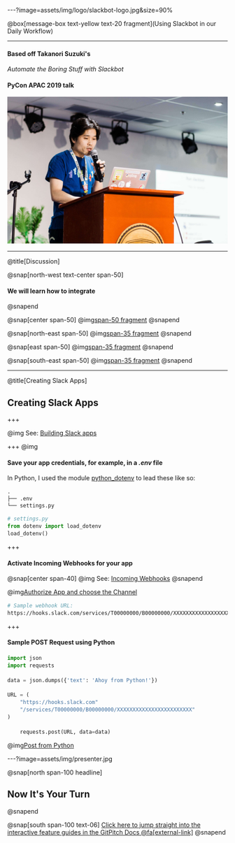 ---?image=assets/img/logo/slackbot-logo.jpg&size=90%

@box[message-box text-yellow text-20 fragment](Using Slackbot in our Daily Workflow)

---

#### Based off **Takanori Suzuki's**
*Automate the Boring Stuff with Slackbot*
#### PyCon APAC 2019 talk

![Takanori Suzuki](assets/img/takanory.jpg)

---
@title[Discussion]

@snap[north-west text-center span-50]
#### We will learn how to integrate
@snapend

@snap[center span-50]
@img[span-50 fragment](assets/img/logo/slack-logo.png)
@snapend

@snap[north-east span-50]
@img[span-35 fragment](assets/img/logo/jira-logo.png)
@snapend

@snap[east span-50]
@img[span-35 fragment](assets/img/logo/python-logo.png)
@snapend

@snap[south-east span-50]
@img[span-35 fragment](assets/img/logo/shebang-logo.png)
@snapend

---
@title[Creating Slack Apps]

## Creating Slack Apps

+++

@img[](https://puu.sh/D1vCk/a0fff2974d.png)
See: [Building Slack apps](https://api.slack.com/slack-apps)

+++
@img[](https://puu.sh/D1vRL/66ea9878e9.png)

#### Save your app credentials, for example, in a *.env* file
In Python, I used the module [python_dotenv](https://github.com/theskumar/python-dotenv) to lead these like so:
```text
.
├── .env
└── settings.py
```

```Python
# settings.py
from dotenv import load_dotenv
load_dotenv()
```

+++

#### Activate Incoming Webhooks for your app
@snap[center span-40]
@img[](https://puu.sh/D1xTn/b301770221.png)
See: [Incoming Webhooks](https://api.slack.com/incoming-webhooks)
@snapend

@img[Authorize App and choose the Channel](https://puu.sh/D1xZX/958aca4ec9.png)
```Bash
# Sample webhook URL:
https://hooks.slack.com/services/T00000000/B00000000/XXXXXXXXXXXXXXXXXXXXXXXX
```

+++

#### Sample POST Request using Python
```Python
import json
import requests

data = json.dumps({'text': 'Ahoy from Python!'})

URL = (
    "https://hooks.slack.com"
    "/services/T00000000/B00000000/XXXXXXXXXXXXXXXXXXXXXXXX"
)

    requests.post(URL, data=data)
```

@img[Post from Python](https://puu.sh/D1ybm/da5515bfb4.png)

---?image=assets/img/presenter.jpg

@snap[north span-100 headline]
## Now It's Your Turn
@snapend

@snap[south span-100 text-06]
[Click here to jump straight into the interactive feature guides in the GitPitch Docs @fa[external-link]](https://gitpitch.com/docs/getting-started/tutorial/)
@snapend
